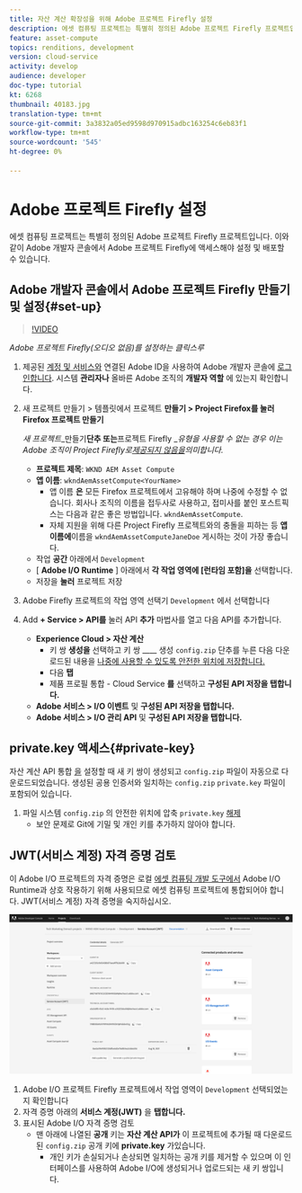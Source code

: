 ```yaml
---
title: 자산 계산 확장성을 위해 Adobe 프로젝트 Firefly 설정
description: 에셋 컴퓨팅 프로젝트는 특별히 정의된 Adobe 프로젝트 Firefly 프로젝트입니다. 이와 같이 Adobe 개발자 콘솔에서 Adobe 프로젝트 Firefly에 액세스해야 설정 및 배포할 수 있습니다.
feature: asset-compute
topics: renditions, development
version: cloud-service
activity: develop
audience: developer
doc-type: tutorial
kt: 6268
thumbnail: 40183.jpg
translation-type: tm+mt
source-git-commit: 3a3832a05ed9598d970915adbc163254c6eb83f1
workflow-type: tm+mt
source-wordcount: '545'
ht-degree: 0%

---
```



# Adobe 프로젝트 Firefly 설정

에셋 컴퓨팅 프로젝트는 특별히 정의된 Adobe 프로젝트 Firefly 프로젝트입니다. 이와 같이 Adobe 개발자 콘솔에서 Adobe 프로젝트 Firefly에 액세스해야 설정 및 배포할 수 있습니다.

## Adobe 개발자 콘솔에서 Adobe 프로젝트 Firefly 만들기 및 설정{#set-up}

>[!VIDEO](https://video.tv.adobe.com/v/40183/?quality=12&learn=on)

_Adobe 프로젝트 Firefly(오디오 없음)를 설정하는 클릭스루_

1. 제공된 [계정 및 서비스와](https://console.adobe.io) 연결된 Adobe ID을 사용하여 Adobe 개발자 콘솔에 [로그인합니다](./accounts-and-services.md). 시스템 __관리자나__ 올바른 Adobe 조직의 __개발자 역할__ 에 있는지 확인합니다.
1. 새 프로젝트 만들기 > 템플릿에서 프로젝트 __만들기 > Project Firefox를 눌러 Firefox 프로젝트 만들기__

   _새 프로젝트__&#x200B;만들기&#x200B;__단추 또는__&#x200B;프로젝트 Firefly __유형을 사용할 수 없는 경우 이는 Adobe 조직이 Project Firefly로[제공되지 않음을](#request-adobe-project-firefly)의미합니다._

   + __프로젝트 제목__: `WKND AEM Asset Compute`
   + __앱 이름__: `wkndAemAssetCompute<YourName>`
      + 앱 이름 __은__ 모든 Firefox 프로젝트에서 고유해야 하며 나중에 수정할 수 없습니다. 회사나 조직의 이름을 접두사로 사용하고, 접미사를 붙인 포스트픽스는 다음과 같은 좋은 방법입니다. `wkndAemAssetCompute`.
      + 자체 지원을 위해 다른 Project Firefly 프로젝트와의 충돌을 피하는 등 __앱 이름에__&#x200B;이름을 `wkndAemAssetComputeJaneDoe` 게시하는 것이 가장 좋습니다.
   + 작업 __공간__ 아래에서 `Development`
   + [ __Adobe I/O Runtime__ ] 아래에서 __각 작업 영역에 [런타임 포함]을__ 선택합니다.
   + 저장을 __눌러__ 프로젝트 저장
1. Adobe Firefly 프로젝트의 작업 영역 선택기 `Development` 에서 선택합니다
1. Add __+ Service > API를__ 눌러 API __추가__ 마법사를 열고 다음 API를 추가합니다.

   + __Experience Cloud > 자산 계산__
      + 키 쌍 __생성을__ 선택하고 키 쌍 ____ 생성 `config.zip` 단추를 누른 다음 다운로드된 내용을 [나중에 사용할 수 있도록 안전한 위치에 저장합니다.](#private-key)
      + 다음 __탭__
      + 제품 프로필 통합 - Cloud Service __를__ 선택하고 __구성된 API 저장을 탭합니다.__
   + __Adobe 서비스 > I/O 이벤트__ 및 __구성된 API 저장을 탭합니다.__
   + __Adobe 서비스 > I/O 관리 API__ 및 __구성된 API 저장을 탭합니다.__

## private.key 액세스{#private-key}

자산 계산 API 통합 [을](#set-up) 설정할 때 새 키 쌍이 생성되고 `config.zip` 파일이 자동으로 다운로드되었습니다. 생성된 공용 인증서와 일치하는 `config.zip` `private.key` 파일이 포함되어 있습니다.

1. 파일 시스템 `config.zip` 의 안전한 위치에 압축 `private.key` [해제](../develop/environment-variables.md)
   + 보안 문제로 Git에 기밀 및 개인 키를 추가하지 않아야 합니다.

## JWT(서비스 계정) 자격 증명 검토

이 Adobe I/O 프로젝트의 자격 증명은 로컬 [에셋 컴퓨팅 개발 도구에서](../develop/development-tool.md) Adobe I/O Runtime과 상호 작용하기 위해 사용되므로 에셋 컴퓨팅 프로젝트에 통합되어야 합니다. JWT(서비스 계정) 자격 증명을 숙지하십시오.

![Adobe 개발자 서비스 계정 자격 증명](./assets/firefly/service-account.png)

1. Adobe I/O 프로젝트 Firefly 프로젝트에서 작업 영역이 `Development` 선택되었는지 확인합니다
1. 자격 증명 아래의 __서비스 계정(JWT)__ 을 __탭합니다.__
1. 표시된 Adobe I/O 자격 증명 검토
   + 맨 아래에 나열된 __공개__ 키는 __자산 계산 API가__ 이 프로젝트에 추가될 때 다운로드된 `config.zip` 공개 키에 __private.key__ 가있습니다.
      + 개인 키가 손실되거나 손상되면 일치하는 공개 키를 제거할 수 있으며 이 인터페이스를 사용하여 Adobe I/O에 생성되거나 업로드되는 새 키 쌍입니다.
